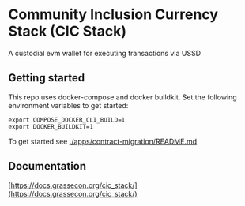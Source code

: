 # Community Inclusion Currency Stack (CIC Stack) 

A custodial evm wallet for executing transactions via USSD

## Getting started 

This repo uses docker-compose and docker buildkit. Set the following environment variables to get started:

```
export COMPOSE_DOCKER_CLI_BUILD=1
export DOCKER_BUILDKIT=1
```

To get started see [./apps/contract-migration/README.md](./apps/contract-migration/README.md)

## Documentation 

[https://docs.grassecon.org/cic_stack/](https://docs.grassecon.org/cic_stack/)

